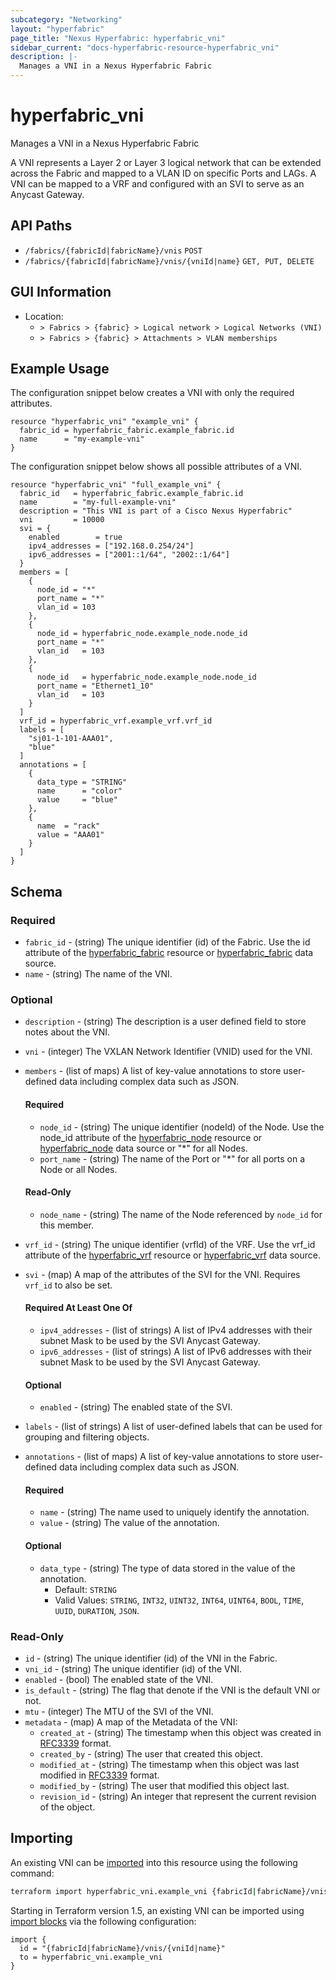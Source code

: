 ```yaml
---
subcategory: "Networking"
layout: "hyperfabric"
page_title: "Nexus Hyperfabric: hyperfabric_vni"
sidebar_current: "docs-hyperfabric-resource-hyperfabric_vni"
description: |-
  Manages a VNI in a Nexus Hyperfabric Fabric
---
```


# hyperfabric_vni

Manages a VNI in a Nexus Hyperfabric Fabric

A VNI represents a Layer 2 or Layer 3 logical network that can be extended across the Fabric and mapped to a VLAN ID on specific Ports and LAGs. A VNI can be mapped to a VRF and configured with an SVI to serve as an Anycast Gateway.

## API Paths ##

* `/fabrics/{fabricId|fabricName}/vnis` `POST`
* `/fabrics/{fabricId|fabricName}/vnis/{vniId|name}` `GET, PUT, DELETE`

## GUI Information ##

* Location:
  - `> Fabrics > {fabric} > Logical network > Logical Networks (VNI)`
  - `> Fabrics > {fabric} > Attachments > VLAN memberships`

## Example Usage ##

The configuration snippet below creates a VNI with only the required attributes.

```hcl
resource "hyperfabric_vni" "example_vni" {
  fabric_id = hyperfabric_fabric.example_fabric.id
  name      = "my-example-vni"
}
```
The configuration snippet below shows all possible attributes of a VNI.

```hcl
resource "hyperfabric_vni" "full_example_vni" {
  fabric_id   = hyperfabric_fabric.example_fabric.id
  name        = "my-full-example-vni"
  description = "This VNI is part of a Cisco Nexus Hyperfabric"
  vni         = 10000
  svi = {
    enabled        = true
    ipv4_addresses = ["192.168.0.254/24"]
    ipv6_addresses = ["2001::1/64", "2002::1/64"]
  }
  members = [
    {
      node_id = "*"
      port_name = "*"
      vlan_id = 103
    },
    {
      node_id = hyperfabric_node.example_node.node_id
      port_name = "*"
      vlan_id   = 103
    },
    {
      node_id   = hyperfabric_node.example_node.node_id
      port_name = "Ethernet1_10"
      vlan_id   = 103
    }
  ]
  vrf_id = hyperfabric_vrf.example_vrf.vrf_id
  labels = [
    "sj01-1-101-AAA01",
    "blue"
  ]
  annotations = [
    {
      data_type = "STRING"
      name      = "color"
      value     = "blue"
    },
    {
      name  = "rack"
      value = "AAA01"
    }
  ]
}
```

## Schema ##

### Required ###
* `fabric_id` - (string) The unique identifier (id) of the Fabric. Use the id attribute of the [hyperfabric_fabric](https://registry.terraform.io/providers/CiscoDevNet/hyperfabric/latest/docs/resources/fabric) resource or [hyperfabric_fabric](https://registry.terraform.io/providers/CiscoDevNet/hyperfabric/latest/docs/data-sources/fabric) data source.
* `name` - (string) The name of the VNI.

### Optional ###

* `description` - (string) The description is a user defined field to store notes about the VNI.
* `vni` - (integer) The VXLAN Network Identifier (VNID) used for the VNI.
* `members` - (list of maps) A list of key-value annotations to store user-defined data including complex data such as JSON.

  #### Required ####

  * `node_id` - (string) The unique identifier (nodeId) of the Node. Use the node_id attribute of the [hyperfabric_node](https://registry.terraform.io/providers/CiscoDevNet/hyperfabric/latest/docs/resources/node) resource or [hyperfabric_node](https://registry.terraform.io/providers/CiscoDevNet/hyperfabric/latest/docs/data-sources/node) data source or "*" for all Nodes.
  * `port_name` - (string) The name of the Port or "*" for all ports on a Node or all Nodes.

  #### Read-Only ####

  * `node_name` - (string) The name of the Node referenced by `node_id` for this member.
* `vrf_id` - (string) The unique identifier (vrfId) of the VRF. Use the vrf_id attribute of the [hyperfabric_vrf](https://registry.terraform.io/providers/CiscoDevNet/hyperfabric/latest/docs/resources/vrf) resource or [hyperfabric_vrf](https://registry.terraform.io/providers/CiscoDevNet/hyperfabric/latest/docs/data-sources/vrf) data source.
* `svi` - (map) A map of the attributes of the SVI for the VNI. Requires `vrf_id` to also be set.

  #### Required At Least One Of ####

  * `ipv4_addresses` - (list of strings) A list of IPv4 addresses with their subnet Mask to be used by the SVI Anycast Gateway.
  * `ipv6_addresses` - (list of strings) A list of IPv6 addresses with their subnet Mask to be used by the SVI Anycast Gateway.

  #### Optional ####

  * `enabled` - (string) The enabled state of the SVI.
* `labels` - (list of strings) A list of user-defined labels that can be used for grouping and filtering objects.
* `annotations` - (list of maps) A list of key-value annotations to store user-defined data including complex data such as JSON.

  #### Required ####

  * `name` - (string) The name used to uniquely identify the annotation.
  * `value` - (string) The value of the annotation.

  #### Optional ####

  * `data_type` - (string) The type of data stored in the value of the annotation.
      - Default: `STRING`
      - Valid Values: `STRING`, `INT32`, `UINT32`, `INT64`, `UINT64`, `BOOL`, `TIME`, `UUID`, `DURATION`, `JSON`.

### Read-Only ###

* `id` - (string) The unique identifier (id) of the VNI in the Fabric.
* `vni_id` - (string) The unique identifier (id) of the VNI.
* `enabled` - (bool) The enabled state of the VNI.
* `is_default` - (string) The flag that denote if the VNI is the default VNI or not.
* `mtu` - (integer) The MTU of the SVI of the VNI.
* `metadata` - (map) A map of the Metadata of the VNI:
  * `created_at` - (string) The timestamp when this object was created in [RFC3339](https://datatracker.ietf.org/doc/html/rfc3339#section-5.8) format.
  * `created_by` - (string) The user that created this object.
  * `modified_at` - (string) The timestamp when this object was last modified in [RFC3339](https://datatracker.ietf.org/doc/html/rfc3339#section-5.8) format.
  * `modified_by` - (string) The user that modified this object last.
  * `revision_id` - (string) An integer that represent the current revision of the object.

## Importing

An existing VNI can be [imported](https://www.terraform.io/docs/import/index.html) into this resource using the following command:

```bash
terraform import hyperfabric_vni.example_vni {fabricId|fabricName}/vnis/{vniId|name}
```

Starting in Terraform version 1.5, an existing VNI can be imported
using [import blocks](https://developer.hashicorp.com/terraform/language/import) via the following configuration:

```hcl
import {
  id = "{fabricId|fabricName}/vnis/{vniId|name}"
  to = hyperfabric_vni.example_vni
}
```
